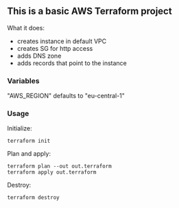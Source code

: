 ## This is a basic AWS Terraform project

What it does:

- creates instance in default VPC
- creates SG for http access
- adds DNS zone
- adds records that point to the instance

### Variables

"AWS_REGION" defaults to "eu-central-1"

### Usage

Initialize:

    terraform init

Plan and apply:

    terraform plan --out out.terraform
    terraform apply out.terraform

Destroy:

    terraform destroy